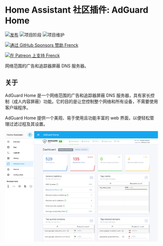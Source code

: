 # Home Assistant 社区插件: AdGuard Home

[![发布][release-shield]][release] ![项目阶段][project-stage-shield] ![项目维护][maintenance-shield]

[![通过 GitHub Sponsors 赞助 Frenck][github-sponsors-shield]][github-sponsors]

[![在 Patreon 上支持 Frenck][patreon-shield]][patreon]

网络范围的广告和追踪器屏蔽 DNS 服务器。

## 关于

AdGuard Home 是一个网络范围的广告和追踪器屏蔽 DNS 服务器，具有家长控制（成人内容屏蔽）功能。它的目的是让您控制整个网络和所有设备，不需要使用客户端程序。

AdGuard Home 提供一个美观、易于使用且功能丰富的 web 界面，以便轻松管理过滤过程及其设置。

![AdGuard Home 在 Home Assistant 前端的界面][screenshot]

[discord-shield]: https://img.shields.io/discord/478094546522079232.svg
[discord]: https://discord.me/hassioaddons
[forum-shield]: https://img.shields.io/badge/community-forum-brightgreen.svg
[forum]: https://community.home-assistant.io/t/home-assistant-community-add-on-adguard-home/90684?u=frenck
[github-sponsors-shield]: https://frenck.dev/wp-content/uploads/2019/12/github_sponsor.png
[github-sponsors]: https://github.com/sponsors/frenck
[maintenance-shield]: https://img.shields.io/maintenance/yes/2025.svg
[patreon-shield]: https://frenck.dev/wp-content/uploads/2019/12/patreon.png
[patreon]: https://www.patreon.com/frenck
[project-stage-shield]: https://img.shields.io/badge/project%20stage-production%20ready-brightgreen.svg
[release-shield]: https://img.shields.io/badge/version-v5.2.6-blue.svg
[release]: https://github.com/hassio-addons/addon-adguard-home/tree/v5.2.6
[screenshot]: https://github.com/hassio-addons/addon-adguard-home/raw/v5.2.6/images/screenshot.png